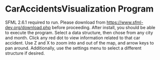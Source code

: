 # CarAccidentsVisualization Program
SFML 2.6.1 required to run. Please download from https://www.sfml-dev.org/download.php before proceeding.
After install, you should be able to execute the program. Select a data structure, then chose from any city 
and month. Click any red dot to view information related to that car accident. Use Z and X to zoom into and 
out of the map, and arrow keys to pan around. Additionally, use the settings menu to select a different structure if 
desired.